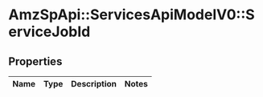 # AmzSpApi::ServicesApiModelV0::ServiceJobId

## Properties
Name | Type | Description | Notes
------------ | ------------- | ------------- | -------------

